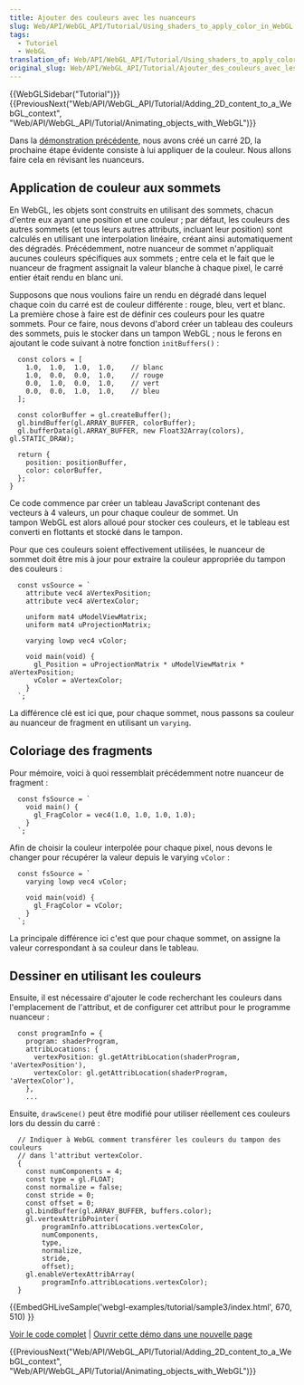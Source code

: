 ```yaml
---
title: Ajouter des couleurs avec les nuanceurs
slug: Web/API/WebGL_API/Tutorial/Using_shaders_to_apply_color_in_WebGL
tags:
  - Tutoriel
  - WebGL
translation_of: Web/API/WebGL_API/Tutorial/Using_shaders_to_apply_color_in_WebGL
original_slug: Web/API/WebGL_API/Tutorial/Ajouter_des_couleurs_avec_les_shaders
---
```

{{WebGLSidebar("Tutorial")}} {{PreviousNext("Web/API/WebGL_API/Tutorial/Adding_2D_content_to_a_WebGL_context", "Web/API/WebGL_API/Tutorial/Animating_objects_with_WebGL")}}

Dans la [démonstration précédente](/fr/docs/WebGL/Ajouter_du_contenu_à_WebGL), nous avons créé un carré 2D, la prochaine étape évidente consiste à lui appliquer de la couleur. Nous allons faire cela en révisant les nuanceurs.

## Application de couleur aux sommets

En WebGL, les objets sont construits en utilisant des sommets, chacun d'entre eux ayant une position et une couleur ; par défaut, les couleurs des autres sommets (et tous leurs autres attributs, incluant leur position) sont calculés en utilisant une interpolation linéaire, créant ainsi automatiquement des dégradés. Précédemment, notre nuanceur de sommet n'appliquait aucunes couleurs spécifiques aux sommets ; entre cela et le fait que le nuanceur de fragment assignait la valeur blanche à chaque pixel, le carré entier était rendu en blanc uni.

Supposons que nous voulions faire un rendu en dégradé dans lequel chaque coin du carré est de couleur différente : rouge, bleu, vert et blanc. La première chose à faire est de définir ces couleurs pour les quatre sommets. Pour ce faire, nous devons d'abord créer un tableau des couleurs des sommets, puis le stocker dans un tampon WebGL ; nous le ferons en ajoutant le code suivant à notre fonction `initBuffers()` :

      const colors = [
        1.0,  1.0,  1.0,  1.0,    // blanc
        1.0,  0.0,  0.0,  1.0,    // rouge
        0.0,  1.0,  0.0,  1.0,    // vert
        0.0,  0.0,  1.0,  1.0,    // bleu
      ];

      const colorBuffer = gl.createBuffer();
      gl.bindBuffer(gl.ARRAY_BUFFER, colorBuffer);
      gl.bufferData(gl.ARRAY_BUFFER, new Float32Array(colors), gl.STATIC_DRAW);

      return {
        position: positionBuffer,
        color: colorBuffer,
      };
    }

Ce code commence par créer un tableau JavaScript contenant des vecteurs à 4 valeurs, un pour chaque couleur de sommet. Un tampon WebGL est alors alloué pour stocker ces couleurs, et le tableau est converti en flottants et stocké dans le tampon.

Pour que ces couleurs soient effectivement utilisées, le nuanceur de sommet doit être mis à jour pour extraire la couleur appropriée du tampon des couleurs :

      const vsSource = `
        attribute vec4 aVertexPosition;
        attribute vec4 aVertexColor;

        uniform mat4 uModelViewMatrix;
        uniform mat4 uProjectionMatrix;

        varying lowp vec4 vColor;

        void main(void) {
          gl_Position = uProjectionMatrix * uModelViewMatrix * aVertexPosition;
          vColor = aVertexColor;
        }
      `;

La différence clé est ici que, pour chaque sommet, nous passons sa couleur au nuanceur de fragment en utilisant un `varying`.

## Coloriage des fragments

Pour mémoire, voici à quoi ressemblait précédemment notre nuanceur de fragment :

      const fsSource = `
        void main() {
          gl_FragColor = vec4(1.0, 1.0, 1.0, 1.0);
        }
      `;

Afin de choisir la couleur interpolée pour chaque pixel, nous devons le changer pour récupérer la valeur depuis le varying `vColor` :

      const fsSource = `
        varying lowp vec4 vColor;

        void main(void) {
          gl_FragColor = vColor;
        }
      `;

La principale différence ici c'est que pour chaque sommet, on assigne la valeur correspondant à sa couleur dans le tableau.

## Dessiner en utilisant les couleurs

Ensuite, il est nécessaire d'ajouter le code recherchant les couleurs dans l'emplacement de l'attribut, et de configurer cet attribut pour le programme nuanceur :

      const programInfo = {
        program: shaderProgram,
        attribLocations: {
          vertexPosition: gl.getAttribLocation(shaderProgram, 'aVertexPosition'),
          vertexColor: gl.getAttribLocation(shaderProgram, 'aVertexColor'),
        },
        ...

Ensuite, `drawScene()` peut être modifié pour utiliser réellement ces couleurs lors du dessin du carré :

      // Indiquer à WebGL comment transférer les couleurs du tampon des couleurs
      // dans l'attribut vertexColor.
      {
        const numComponents = 4;
        const type = gl.FLOAT;
        const normalize = false;
        const stride = 0;
        const offset = 0;
        gl.bindBuffer(gl.ARRAY_BUFFER, buffers.color);
        gl.vertexAttribPointer(
            programInfo.attribLocations.vertexColor,
            numComponents,
            type,
            normalize,
            stride,
            offset);
        gl.enableVertexAttribArray(
            programInfo.attribLocations.vertexColor);
      }

{{EmbedGHLiveSample('webgl-examples/tutorial/sample3/index.html', 670, 510) }}

[Voir le code complet](https://github.com/mdn/webgl-examples/tree/gh-pages/tutorial/sample3) | [Ouvrir cette démo dans une nouvelle page](http://mdn.github.io/webgl-examples/tutorial/sample3/)

{{PreviousNext("Web/API/WebGL_API/Tutorial/Adding_2D_content_to_a_WebGL_context", "Web/API/WebGL_API/Tutorial/Animating_objects_with_WebGL")}}
